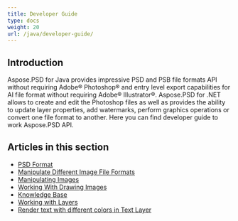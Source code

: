 ```yaml
---
title: Developer Guide
type: docs
weight: 20
url: /java/developer-guide/
---
```


## **Introduction**

Aspose.PSD for Java provides impressive PSD and PSB file formats API without requiring Adobe® Photoshop® and entry level export capabilities for AI file format without requiring Adobe® Illustrator®. Aspose.PSD for .NET allows to create and edit the Photoshop files as well as provides the ability to update layer properties, add watermarks, perform graphics operations or convert one file format to another.
Here you can find developer guide to work Aspose.PSD API.

## **Articles in this section**

- [PSD Format](/psd/java/psd-format)
- [Manipulate Different Image File Formats](/psd/java/manipulate-different-image-file-formats/)
- [Manipulating Images](/psd/java/manipulating-images/)
- [Working With Drawing Images](/psd/java/working-with-drawing-images/)
- [Knowledge Base](/psd/java/knowledge-base/)
- [Working with Layers](/psd/java/working-with-layers/)
- [Render text with different colors in Text Layer](/psd/java/render-text-with-different-colors-in-text-layer/)
